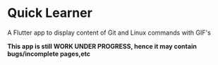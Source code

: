 # Quick Learner
A Flutter app to display content of Git and Linux  commands with GIF's

**This app is still WORK UNDER PROGRESS, hence it may contain bugs/incomplete pages,etc**
